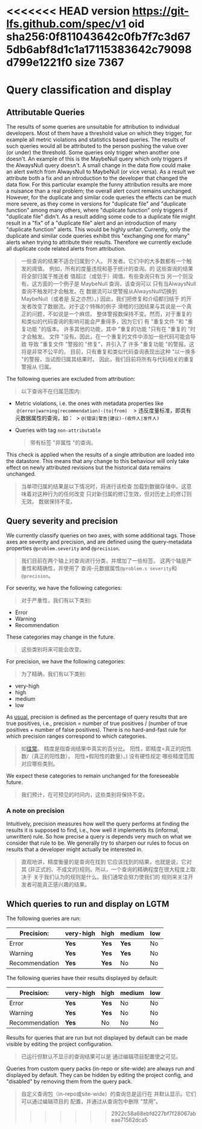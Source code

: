 <<<<<<< HEAD
version https://git-lfs.github.com/spec/v1
oid sha256:0f811043642c0fb7f7c3d675db6abf8d1c1a17115383642c79098d799e1221f0
size 7367
=======
# Query classification and display

## Attributable Queries

The results of some queries are unsuitable for attribution to individual
developers. Most of them have a threshold value on which they trigger,
for example all metric violations and statistics based queries. The
results of such queries would all be attributed to the person pushing
the value over (or under) the threshold. Some queries only trigger when
another one doesn't. An example of this is the MaybeNull query which
only triggers if the AlwaysNull query doesn't. A small change in the
data flow could make an alert switch from AlwaysNull to MaybeNull (or
vice versa). As a result we attribute both a fix and an introduction to
the developer that changed the data flow. For this particular example
the funny attribution results are more a nuisance than a real problem;
the overall alert count remains unchanged. However, for the duplicate
and similar code queries the effects can be much more severe, as they
come in versions for "duplicate file" and "duplicate function" among
many others, where "duplicate function" only triggers if "duplicate
file" didn't. As a result adding some code to a duplicate file might
result in a "fix" of a "duplicate file" alert and an introduction of
many "duplicate function" alerts. This would be highly unfair.
Currently, only the duplicate and similar code queries exhibit this
"exchanging one for many" alerts when trying to attribute their results.
Therefore we currently exclude all duplicate code related alerts from
attribution.

> 一些查询的结果不适合归属到个人。
> 开发者。它们中的大多数都有一个触发的阈值。
> 例如，所有的度量违规和基于统计的查询。的
> 这些查询的结果将全部归属于推送者
> 值超过（或低于）阈值。有些查询只有当
> 另一个则没有。这方面的一个例子是 MaybeNull 查询，该查询可以
> 只有当AlwaysNull查询不触发时才会触发。在
> 数据流可以使警报从AlwaysNull切换到MaybeNull（或者是
> 反之亦然）。) 因此，我们把修复和介绍都归结于
> 的开发者改变了数据流。对于这个特殊的例子
> 滑稽的归因结果与其说是一个真正的问题，不如说是一个麻烦。
> 整体警报数保持不变。然而，对于重复的
> 和类似的代码查询的影响可能会严重得多，因为它们
> 有 "重复文件 "和 "重复功能 "的版本。
> 许多其他的功能，其中 "重复的功能 "只有在 "重复的 "时才会触发。
> 文件 "没有。因此，在一个重复的文件中添加一些代码可能会导致
> 导致 "重复文件 "警报的 "修复"，并引入了
> 许多 "重复功能 "的警报。这将是非常不公平的。
> 目前，只有重复和类似代码查询表现出这种
> "以一换多 "的警报，当试图归属其结果时。
> 因此，我们目前将所有与代码相关的重复警报从
> 归属。

The following queries are excluded from attribution:

> 以下查询不在归属范围内:

- Metric violations, i.e. the ones with metadata properties like
  `@(error|warning|recommendation)-(to|from)`
  
  > 违反度量标准，即具有元数据属性的查询，如：
  >     `@(错误|警告|建议)-(收件人|发件人)`
  
- Queries with tag `non-attributable`

    > 带有标签 "非属性 "的查询。

This check is applied when the results of a single attribution are
loaded into the datastore. This means that any change to this behaviour
will only take effect on newly attributed revisions but the historical
data remains unchanged.

> 当单项归属的结果是以下情况时，将进行该检查
> 加载到数据存储中。这意味着对这种行为的任何改变
> 只对新归属的修订生效，但对历史上的修订则无效。
> 数据保持不变。

## Query severity and precision

We currently classify queries on two axes, with some additional tags.
Those axes are severity and precision, and are defined using the
query-metadata properties `@problem.severity` and `@precision`.

> 我们目前在两个轴上对查询进行分类，并增加了一些标签。
> 这两个轴是严重性和精确性，并使用了
> 查询-元数据属性`@problem.s severity`和`@precision`。

For severity, we have the following categories:

> 对于严重性，我们有以下类别:

- Error
- Warning
- Recommendation

These categories may change in the future.

> 这些类别将来可能会改变。

For precision, we have the following categories:

> 为了精确，我们有以下类别:

- very-high
- high
- medium
- low

As [usual](https://en.wikipedia.org/wiki/Precision_and_recall),
precision is defined as the percentage of query results that are true
positives, i.e., precision = number of true positives / (number of true
positives + number of false positives). There is no hard-and-fast rule
for which precision ranges correspond to which categories.

> 如[往常](https://en.wikipedia.org/wiki/Precision_and_recall)。
> 精度是指查询结果中真实的百分比。
> 阳性，即精度=真正的阳性数/（真正的阳性数）。
> 阳性+假阳性的数量）。) 没有硬性规定
> 哪些精度范围对应哪些类别。

We expect these categories to remain unchanged for the foreseeable
future.

> 我们预计，在可预见的时间内，这些类别将保持不变。

### A note on precision

Intuitively, precision measures how well the query performs at finding the
results it is supposed to find, i.e., how well it implements its
(informal, unwritten) rule. So how precise a query is depends very much
on what we consider that rule to be. We generally try to sharpen our
rules to focus on results that a developer might actually be interested
in.

> 直观地讲，精度衡量的是查询在找到
> 它应该找到的结果，也就是说，它对其 (非正式的、不成文的)规则。所以，一个查询的精确程度在很大程度上取决于 关于我们认为的规则是什么。我们通常会努力使我们的 规则来关注开发者可能真正感兴趣的结果。

## Which queries to run and display on LGTM

The following queries are run:

Precision:     | very-high | high    | medium  | low
---------------|-----------|---------|---------|----
Error          | **Yes**   | **Yes** | **Yes** | No
Warning        | **Yes**   | **Yes** | **Yes** | No
Recommendation | **Yes**   | **Yes** | No      | No

The following queries have their results displayed by default:

Precision:     | very-high | high    | medium | low
---------------|-----------|---------|--------|----
Error          | **Yes**   | **Yes** | No     | No
Warning        | **Yes**   | **Yes** | No     | No
Recommendation | **Yes**   | No      | No     | No

Results for queries that are run but not displayed by default can be
made visible by editing the project configuration.

> 已运行但默认不显示的查询结果可以是
> 通过编辑项目配置使之可见。

Queries from custom query packs (in-repo or site-wide) are always run
and displayed by default. They can be hidden by editing the project
config, and "disabled" by removing them from the query pack.

> 自定义查询包（in-repo或site-wide）的查询总是运行在
> 并默认显示。它们可以通过编辑项目的
> 配置，并通过从查询包中删除 "禁用"。
>>>>>>> 2922c58a68ebfd227bf7f28067abeae71562dca5
